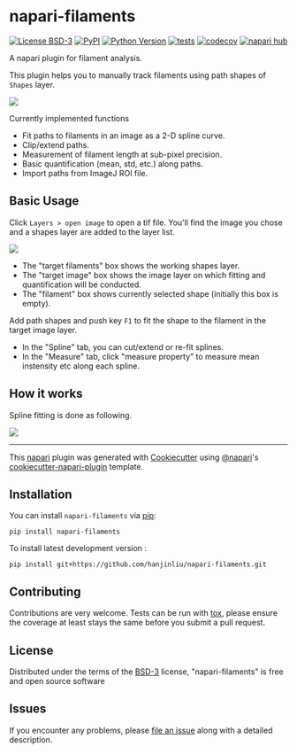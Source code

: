 # napari-filaments

[![License BSD-3](https://img.shields.io/pypi/l/napari-filaments.svg?color=green)](https://github.com/hanjinliu/napari-filaments/raw/main/LICENSE)
[![PyPI](https://img.shields.io/pypi/v/napari-filaments.svg?color=green)](https://pypi.org/project/napari-filaments)
[![Python Version](https://img.shields.io/pypi/pyversions/napari-filaments.svg?color=green)](https://python.org)
[![tests](https://github.com/hanjinliu/napari-filaments/workflows/tests/badge.svg)](https://github.com/hanjinliu/napari-filaments/actions)
[![codecov](https://codecov.io/gh/hanjinliu/napari-filaments/branch/main/graph/badge.svg)](https://codecov.io/gh/hanjinliu/napari-filaments)
[![napari hub](https://img.shields.io/endpoint?url=https://api.napari-hub.org/shields/napari-filaments)](https://napari-hub.org/plugins/napari-filaments)

A napari plugin for filament analysis.

This plugin helps you to manually track filaments using path shapes of `Shapes` layer.

![](https://github.com/hanjinliu/napari-filaments/raw/main/resources/fit.gif)

Currently implemented functions

- Fit paths to filaments in an image as a 2-D spline curve.
- Clip/extend paths.
- Measurement of filament length at sub-pixel precision.
- Basic quantification (mean, std, etc.) along paths.
- Import paths from ImageJ ROI file.

Basic Usage
-----------

Click `Layers > open image` to open a tif file. You'll find the image you chose and a shapes layer are added to the layer list.

![](https://github.com/hanjinliu/napari-filaments/raw/main/resources/fig-1.png)

- The "target filaments" box shows the working shapes layer.
- The "target image" box shows the image layer on which fitting and quantification will be conducted.
- The "filament" box shows currently selected shape (initially this box is empty).

Add path shapes and push key `F1` to fit the shape to the filament in the target image layer.

- In the "Spline" tab, you can cut/extend or re-fit splines.
- In the "Measure" tab, click "measure property" to measure mean instensity etc along each spline.

How it works
------------

Spline fitting is done as following.

![](https://github.com/hanjinliu/napari-filaments/raw/main/resources/fig-2.png)


----------------------------------

This [napari] plugin was generated with [Cookiecutter] using [@napari]'s [cookiecutter-napari-plugin] template.


## Installation

You can install `napari-filaments` via [pip]:

    pip install napari-filaments



To install latest development version :

    pip install git+https://github.com/hanjinliu/napari-filaments.git


## Contributing

Contributions are very welcome. Tests can be run with [tox], please ensure
the coverage at least stays the same before you submit a pull request.

## License

Distributed under the terms of the [BSD-3] license,
"napari-filaments" is free and open source software

## Issues

If you encounter any problems, please [file an issue] along with a detailed description.

[napari]: https://github.com/napari/napari
[Cookiecutter]: https://github.com/audreyr/cookiecutter
[@napari]: https://github.com/napari
[MIT]: http://opensource.org/licenses/MIT
[BSD-3]: http://opensource.org/licenses/BSD-3-Clause
[GNU GPL v3.0]: http://www.gnu.org/licenses/gpl-3.0.txt
[GNU LGPL v3.0]: http://www.gnu.org/licenses/lgpl-3.0.txt
[Apache Software License 2.0]: http://www.apache.org/licenses/LICENSE-2.0
[Mozilla Public License 2.0]: https://www.mozilla.org/media/MPL/2.0/index.txt
[cookiecutter-napari-plugin]: https://github.com/napari/cookiecutter-napari-plugin

[file an issue]: https://github.com/hanjinliu/napari-filaments/issues

[napari]: https://github.com/napari/napari
[tox]: https://tox.readthedocs.io/en/latest/
[pip]: https://pypi.org/project/pip/
[PyPI]: https://pypi.org/
